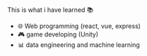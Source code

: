 This is what i have learned 📚

- 🌐 Web programming (react, vue, express)
- 🎮 game developing (Unity)
- 📊 data engineering and machine learning